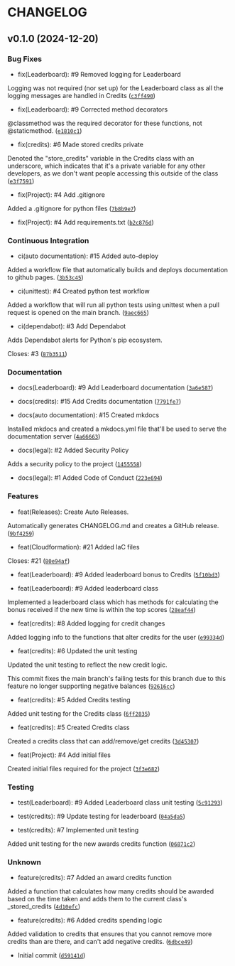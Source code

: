 # CHANGELOG


## v0.1.0 (2024-12-20)

### Bug Fixes

* fix(Leaderboard): #9 Removed logging for Leaderboard

Logging was not required (nor set up) for the Leaderboard class as all the logging messages are handled in Credits ([`c3ff490`](https://github.com/FuriaPaladins/SpeedrunningLeagueBadges/commit/c3ff4908c0d4b305952b8eab9e7cfcc0091e81c1))

* fix(Leaderboard): #9 Corrected method decorators

@classmethod was the required decorator for these functions, not @staticmethod. ([`e1810c1`](https://github.com/FuriaPaladins/SpeedrunningLeagueBadges/commit/e1810c1920c93819aa2892308db9c2c0d3c6ca49))

* fix(credits): #6 Made stored credits private

Denoted the "store_credits" variable in the Credits class with an underscore, which indicates that it's a private variable for any other developers, as we don't want people accessing this outside of the class ([`e3f7591`](https://github.com/FuriaPaladins/SpeedrunningLeagueBadges/commit/e3f759178d62f9b0c6ec0c1a391fc719a01812fb))

* fix(Project): #4 Add .gitignore

Added a .gitignore for python files ([`7b8b9e7`](https://github.com/FuriaPaladins/SpeedrunningLeagueBadges/commit/7b8b9e757c65c9183c15c193780b88072bdbcc14))

* fix(Project): #4 Add requirements.txt ([`b2c876d`](https://github.com/FuriaPaladins/SpeedrunningLeagueBadges/commit/b2c876d35315af498c14949b985f121a4dd0be4d))

### Continuous Integration

* ci(auto documentation): #15 Added auto-deploy

Added a workflow file that automatically builds and deploys documentation to github pages. ([`3b53c45`](https://github.com/FuriaPaladins/SpeedrunningLeagueBadges/commit/3b53c45675b40153ba0ec24995f46cbb3847c663))

* ci(unittest): #4 Created python test workflow

Added a workflow that will run all python tests using unittest when a pull request is opened on the main branch. ([`9aec665`](https://github.com/FuriaPaladins/SpeedrunningLeagueBadges/commit/9aec665c72652306dbd6967642b22cda0acd8510))

* ci(dependabot): #3 Add Dependabot

Adds Dependabot alerts for Python's pip ecosystem.

Closes: #3 ([`87b3511`](https://github.com/FuriaPaladins/SpeedrunningLeagueBadges/commit/87b3511017b84b496bc562d1af6bff71caa674ac))

### Documentation

* docs(Leaderboard): #9 Add Leaderboard documentation ([`3a6e587`](https://github.com/FuriaPaladins/SpeedrunningLeagueBadges/commit/3a6e58787cfc13780e04e4087988444245ddc03f))

* docs(credits): #15 Add Credits documentation ([`7791fe7`](https://github.com/FuriaPaladins/SpeedrunningLeagueBadges/commit/7791fe75f8d0393004af3ec64152af615f1a126f))

* docs(auto documentation): #15 Created mkdocs

Installed mkdocs and created a mkdocs.yml file that'll be used to serve the documentation server ([`4a66663`](https://github.com/FuriaPaladins/SpeedrunningLeagueBadges/commit/4a666633d0febcb4dc0843e48bb727e356c6d25a))

* docs(legal): #2 Added Security Policy

Adds a security policy to the project ([`1455558`](https://github.com/FuriaPaladins/SpeedrunningLeagueBadges/commit/1455558155e182e13db7218fb9edd2b6c4eefe15))

* docs(legal): #1 Added Code of Conduct ([`223e694`](https://github.com/FuriaPaladins/SpeedrunningLeagueBadges/commit/223e69419663691a861badd213dd5c6dbf0b862f))

### Features

* feat(Releases): Create Auto Releases.

Automatically generates CHANGELOG.md and creates a GitHub release. ([`9bf4259`](https://github.com/FuriaPaladins/SpeedrunningLeagueBadges/commit/9bf425909912a48a5fb3e3b83746636feb02a078))

* feat(Cloudformation): #21 Added IaC files

Closes: #21 ([`80e94af`](https://github.com/FuriaPaladins/SpeedrunningLeagueBadges/commit/80e94af83249e0566d969cef31a5f6ba2e0fed35))

* feat(Leaderboard): #9 Added leaderboard bonus to Credits ([`5f10bd3`](https://github.com/FuriaPaladins/SpeedrunningLeagueBadges/commit/5f10bd31445b70d0d4c7c31baee026497a5f9af2))

* feat(Leaderboard): #9 Added leaderboard class

Implemented a leaderboard class which has methods for calculating the bonus received  if the new time is within the top scores ([`28eaf44`](https://github.com/FuriaPaladins/SpeedrunningLeagueBadges/commit/28eaf44cc4dc7d1ab9a8ef74e0ae91e0d5cdd451))

* feat(credits): #8 Added logging for credit changes

Added logging info to the functions that alter credits for the user ([`e99334d`](https://github.com/FuriaPaladins/SpeedrunningLeagueBadges/commit/e99334d478dc3264b8d1792d02c9e101efb5c4be))

* feat(credits): #6 Updated the unit testing

Updated the unit testing to reflect the new credit logic.

This commit fixes the main branch's failing tests for this branch due to this feature no longer supporting negative balances ([`92616cc`](https://github.com/FuriaPaladins/SpeedrunningLeagueBadges/commit/92616ccf8461f5e4a93312d6596d5771cf5a1ad9))

* feat(credits): #5 Added Credits testing

Added unit testing for the Credits class ([`6ff2835`](https://github.com/FuriaPaladins/SpeedrunningLeagueBadges/commit/6ff2835ffbcc3db1441494766cfd2ab765c04df3))

* feat(credits): #5 Created Credits class

Created a credits class that can add/remove/get credits ([`3d45307`](https://github.com/FuriaPaladins/SpeedrunningLeagueBadges/commit/3d4530774d4aeaa0c914eda06af6dd6b532751c3))

* feat(Project): #4 Add initial files

Created initial files required for the project ([`3f3e682`](https://github.com/FuriaPaladins/SpeedrunningLeagueBadges/commit/3f3e68260b24d36d3dfa295c4a9b34b50c7d3291))

### Testing

* test(Leaderboard): #9 Added Leaderboard class unit testing ([`5c91293`](https://github.com/FuriaPaladins/SpeedrunningLeagueBadges/commit/5c91293cfc867629e95d08b7e509f9d64f3a5bf3))

* test(credits): #9 Update testing for leaderboard ([`04a5da5`](https://github.com/FuriaPaladins/SpeedrunningLeagueBadges/commit/04a5da5003e0ffd5e562fe3ab801882bc1a94308))

* test(credits): #7 Implemented unit testing

Added unit testing for the new awards credits function ([`06871c2`](https://github.com/FuriaPaladins/SpeedrunningLeagueBadges/commit/06871c2ea744fd4fb663dea1649ed6e1314e227f))

### Unknown

* feature(credits): #7 Added an award credits function

Added a function that calculates how many credits should be awarded based on the time taken and adds them to the current class's _stored_credits ([`4d10efc`](https://github.com/FuriaPaladins/SpeedrunningLeagueBadges/commit/4d10efc5009cb9b26b32afcbd1e40462cf483a1c))

* feature(credits): #6 Added credits spending logic

Added validation to credits that ensures that you cannot remove more credits than are there, and can't add negative credits. ([`6dbce49`](https://github.com/FuriaPaladins/SpeedrunningLeagueBadges/commit/6dbce49b95d32df6f571cae40f554ba8f9f2bb09))

* Initial commit ([`d59141d`](https://github.com/FuriaPaladins/SpeedrunningLeagueBadges/commit/d59141d310a2ab049ea7058c5e500ae771f6cfed))
